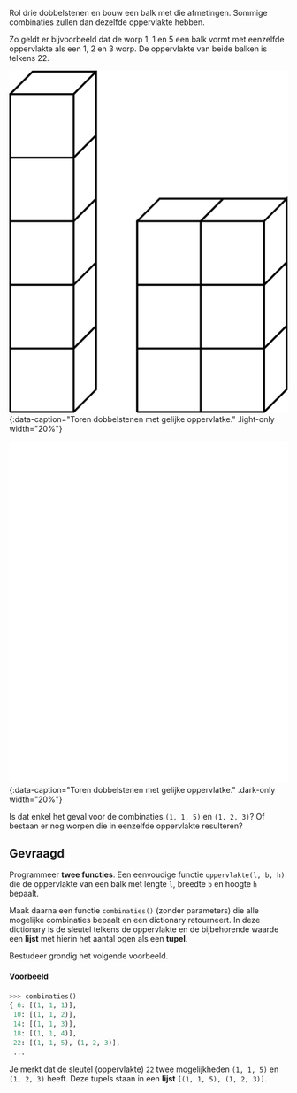 Rol drie dobbelstenen en bouw een balk met die afmetingen. Sommige combinaties zullen dan dezelfde oppervlakte hebben.

Zo geldt er bijvoorbeeld dat de worp 1, 1 en 5 een balk vormt met eenzelfde oppervlakte als een 1, 2 en 3 worp. De oppervlakte van beide balken is telkens 22.

![De afgeleide in een punt iteratief benaderen.](media/image.png "Toren dobbelstenen met gelijke oppervlatke."){:data-caption="Toren dobbelstenen met gelijke oppervlatke." .light-only width="20%"}

![De afgeleide in een punt iteratief benaderen.](media/image_dark.png "Toren dobbelstenen met gelijke oppervlatke."){:data-caption="Toren dobbelstenen met gelijke oppervlatke." .dark-only width="20%"}

Is dat enkel het geval voor de combinaties `(1, 1, 5)` en `(1, 2, 3)`? Of bestaan er nog worpen die in eenzelfde oppervlakte resulteren?

## Gevraagd
Programmeer **twee functies**. Een eenvoudige functie `oppervlakte(l, b, h)` die de oppervlakte van een balk met lengte `l`, breedte `b` en hoogte `h` bepaalt.

Maak daarna een functie `combinaties()` (zonder parameters) die alle mogelijke combinaties bepaalt en een dictionary retourneert. In deze dictionary is de sleutel telkens de oppervlakte en de bijbehorende waarde een **lijst** met hierin het aantal ogen als een **tupel**.

Bestudeer grondig het volgende voorbeeld.

#### Voorbeeld

```python
>>> combinaties()
{ 6: [(1, 1, 1)], 
 10: [(1, 1, 2)], 
 14: [(1, 1, 3)],
 18: [(1, 1, 4)],
 22: [(1, 1, 5), (1, 2, 3)],
 ...
```

Je merkt dat de sleutel (oppervlakte) `22` twee mogelijkheden `(1, 1, 5)` en `(1, 2, 3)` heeft. Deze tupels staan in een **lijst** `[(1, 1, 5), (1, 2, 3)]`.